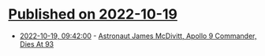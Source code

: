 # [Published on 2022-10-19](index.md)

* [2022-10-19, 09:42:00](https://soylentnews.org/article.pl?sid=22/10/18/1424234&from=rss) - [Astronaut James McDivitt, Apollo 9 Commander, Dies At 93](https://soylentnews.org/article.pl?sid=22/10/18/1424234&from=rss)

